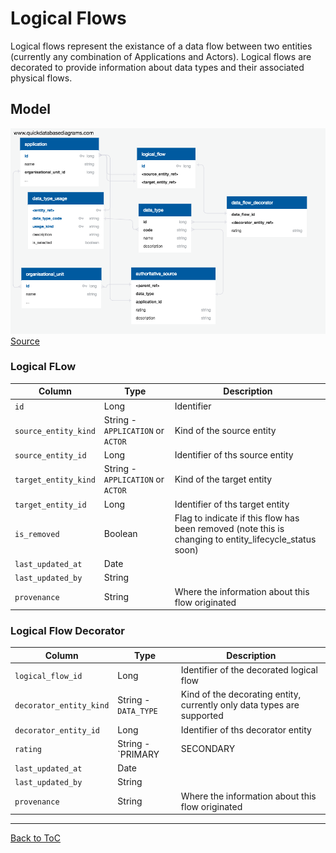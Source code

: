 # Logical Flows

Logical flows represent the existance of a data flow between two entities  (currently any combination of Applications and Actors).  Logical flows are decorated to provide information about data types and their associated physical flows. 


## Model

![Schema Diagram](images/logical_flows_schema.png)
[Source](https://app.quickdatabasediagrams.com/#/schema/v2wanPo1hUWpGz0Uk9j2Jg)

### Logical FLow

|Column|Type|Description|
|--|--|--|
|`id`|Long|Identifier|
|`source_entity_kind`|String - `APPLICATION` or `ACTOR`|Kind of the source entity|
|`source_entity_id`|Long|Identifier of ths source entity|
|`target_entity_kind`|String - `APPLICATION` or `ACTOR`|Kind of the target entity|
|`target_entity_id`|Long|Identifier of ths target entity|
|`is_removed`|Boolean|Flag to indicate if this flow has been removed (note this is changing to entity_lifecycle_status soon)|
|`last_updated_at`|Date||
|`last_updated_by`|String||
|`provenance`|String|Where the information about this flow originated|

### Logical Flow Decorator

|Column|Type|Description|
|--|--|--|
|`logical_flow_id`|Long|Identifier of the decorated logical flow|
|`decorator_entity_kind`|String - `DATA_TYPE`|Kind of the decorating entity, currently only data types are supported|
|`decorator_entity_id`|Long|Identifier of ths decorator entity|
|`rating`|String - `PRIMARY|SECONDARY|DISCOURAGED|NO_OPINION`|Authoritativeness of this flow|
|`last_updated_at`|Date||
|`last_updated_by`|String||
|`provenance`|String|Where the information about this flow originated|


---
[Back to ToC](../README.md)